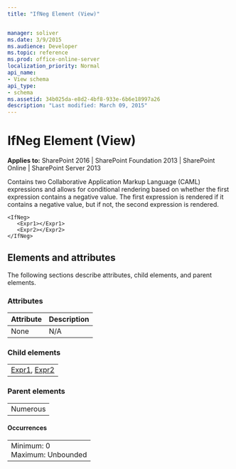 ```yaml
---
title: "IfNeg Element (View)"


manager: soliver
ms.date: 3/9/2015
ms.audience: Developer
ms.topic: reference
ms.prod: office-online-server
localization_priority: Normal
api_name:
- View schema
api_type:
- schema
ms.assetid: 34b025da-e8d2-4bf8-933e-6b6e18997a26
description: "Last modified: March 09, 2015"
---
```


# IfNeg Element (View)

 
  
 **Applies to:** SharePoint 2016 | SharePoint Foundation 2013 | SharePoint Online | SharePoint Server 2013
  
Contains two Collaborative Application Markup Language (CAML) expressions and allows for conditional rendering based on whether the first expression contains a negative value. The first expression is rendered if it contains a negative value, but if not, the second expression is rendered.
  
```
<IfNeg>
   <Expr1></Expr1>
   <Expr2></Expr2>   
</IfNeg>
```

## Elements and attributes

The following sections describe attributes, child elements, and parent elements.

### Attributes

|**Attribute**|**Description**|
|:-----|:-----|
|None  <br/> |N/A  <br/> |
   
### Child elements

||
|:-----|
|[Expr1](expr1-element-view.md), [Expr2](expr2-element-view.md)|
   
### Parent elements

||
|:-----|
|Numerous |
   
#### Occurrences

||
|:-----|
|Minimum: 0  <br/> Maximum: Unbounded  <br/> |
   

